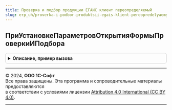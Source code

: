 ```yaml
---
title: Проверка и подбор продукции ЕГАИС клиент переопределяемый
slug: erp_uh/proverka-i-podbor-produktsii-egais-klient-pereopredelyaemyy
---
```



## ПриУстановкеПараметровОткрытияФормыПроверкиИПодбора
<details style="margin: 1em 0; padding: 0.5em; border: 1px solid #ccc; border-radius: 6px;">

<summary style="font-weight: bold; cursor: pointer;">Описание, пример вызова</summary>

```bsl

// Заполняет специфичные параметры открытия формы проверки и подбора алкогольной продукции в зависимости от точки вызова
//
// Параметры:
//  Форма - ФормаКлиентскогоПриложения - форма из которой происходит открытие формы проверки и подбора
//  Параметры - См. ИнтеграцияЕГАИСКлиент.ПараметрыПроверкиИПодбораАлкогольнойПродукции
Процедура  ПриУстановкеПараметровОткрытияФормыПроверкиИПодбора(Форма, Параметры) Экспорт
```

Пример вызова
```bsl
ПроверкаИПодборПродукцииЕГАИСКлиентПереопределяемый.ПриУстановкеПараметровОткрытияФормыПроверкиИПодбора(Форма, Параметры) 
```
</details>

---

© 2024, **ООО 1С-Софт**  
Все права защищены. Эта программа и сопроводительные материалы предоставляются  
в соответствии с условиями лицензии [Attribution 4.0 International (CC BY 4.0)](https://creativecommons.org/licenses/by/4.0/legalcode).

---
